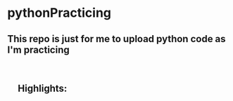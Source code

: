 # pythonPracticing
<h2>This repo is just for me to upload python code as I'm practicing </h2>
<br/>

<ol> 
  <h2>Highlights:</h2>
</ol>

